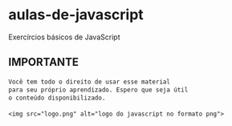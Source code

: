 # aulas-de-javascript
 Exercírcios básicos de JavaScript

 ## IMPORTANTE ##
    Você tem todo o direito de usar esse material 
    para seu próprio aprendizado. Espero que seja útil 
    o conteúdo disponibilizado. 

    <img src="logo.png" alt="logo do javascript no formato png">
